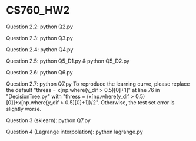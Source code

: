 # CS760_HW2

Question 2.2: python Q2.py 

Question 2.3: python Q3.py

Question 2.4: python Q4.py

Question 2.5: python Q5_D1.py & python Q5_D2.py

Question 2.6: python Q6.py

Question 2.7: python Q7.py 
To reproduce the learning curve, please replace the default "thress = x[np.where(y_dif > 0.5)[0]+1]" at line 76 in "DecisionTree.py" with "thress = (x[np.where(y_dif > 0.5)[0]]+x[np.where(y_dif > 0.5)[0]+1])/2". Otherwise, the test set error is slightly worse.

Question 3 (sklearn): python Q7.py 

Question 4 (Lagrange interpolation): python lagrange.py 
